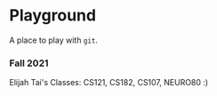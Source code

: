 # Playground

A place to play with `git`.

### Fall 2021

Elijah Tai's Classes: CS121, CS182, CS107, NEURO80 :)

